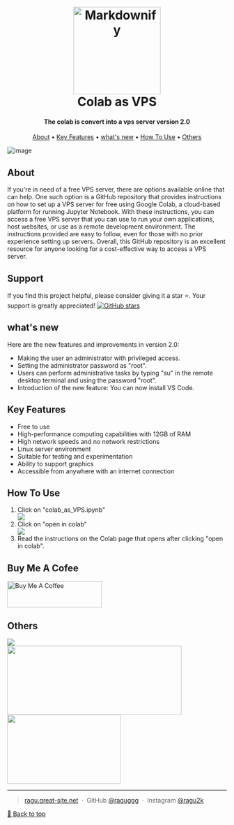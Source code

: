 
<h1 align="center">
  <br>
  <a href="https://colab.research.google.com/"><img src="https://camo.githubusercontent.com/0b93f22ac70b7983e9915edf30ddc1a15713b2c310a214c2996dff49b410b949/68747470733a2f2f63646e2e646973636f72646170702e636f6d2f6174746163686d656e74732f3236373335363138303036343530313736302f3738313937313935303438363239303433322f476f6f676c655f436f6c61626f7261746f72792e737667" alt="Markdownify" width="200"></a>
  <br>
 Colab as VPS
  <br>
</h1>

<h4 align="center">The colab is convert into a vps server version 2.0</h4>



<p align="center">
  <a href="#about">About</a> •
  <a href="#key-features">Key Features</a> •
  <a href="#whats-new">what's new</a> •
  <a href="#how-to-use">How To Use</a>  •
  <a href="#others">Others</a>  
</p>

![image](https://user-images.githubusercontent.com/88898517/227769657-9d1f8ba5-f951-4d17-b36b-dabc45b324c7.png)

## About
If you're in need of a free VPS server, there are options available online that can help. One such option is a GitHub repository that provides instructions on how to set up a VPS server for free using Google Colab, a cloud-based platform for running Jupyter Notebook. With these instructions, you can access a free VPS server that you can use to run your own applications, host websites, or use as a remote development environment. The instructions provided are easy to follow, even for those with no prior experience setting up servers. Overall, this GitHub repository is an excellent resource for anyone looking for a cost-effective way to access a VPS server.

## Support
If you find this project helpful, please consider giving it a star ⭐️. Your support is greatly appreciated!
[![GitHub stars](https://img.shields.io/github/stars/raguggg/colab-as-Vps.svg)](https://github.com/raguggg/colab-as-Vps/stargazers)

## what's new
  <p>
    Here are the new features and improvements in version 2.0:
  </p>
  <ul>
    <li>Making the user an administrator with privileged access.</li>
    <li>Setting the administrator password as "root".</li>
    <li>Users can perform administrative tasks by typing "su" in the remote desktop terminal and using the password "root".</li>
    <li>Introduction of the new feature: You can now install VS Code.</li>
  </ul>

  
## Key Features

* Free to use
* High-performance computing capabilities with 12GB of RAM
* High network speeds and no network restrictions
* Linux server environment
* Suitable for testing and experimentation
* Ability to support graphics
* Accessible from anywhere with an internet connection
## How To Use
<ol>
<li>Click on "colab_as_VPS.ipynb"</li><img src="https://user-images.githubusercontent.com/88898517/226335716-be321338-9fb4-4cac-89d9-5aa42fd86750.png">
<li>Click on "open in colab"</li><img src="https://user-images.githubusercontent.com/88898517/226336718-78902e3b-c4b6-4699-943a-9a023ff9e5bd.png">
<li>Read the instructions on the Colab page that opens after clicking "open in colab".</li>
</ol>

## Buy Me A Cofee
<a href="https://www.buymeacoffee.com/ragu2k" target="_blank"><img src="https://cdn.buymeacoffee.com/buttons/v2/default-blue.png" alt="Buy Me A Coffee" style="height: 60px !important;width: 217px !important;" ></a>

## Others
<div>
  <a href="https://github.com/raguggg/quillbot-premium-for-free">
    <img align="center" src="https://github-readme-stats.vercel.app/api/pin/?username=raguggg&theme=highcontrast&repo=quillbot-premium-for-free" />
  </a>
</div>
<div>
  <span><img align="center" width="400px" height="158px" src="https://github-readme-stats.vercel.app/api?username=raguggg&theme=highcontrast&show_icons=true" /></span>
  <span><img align="center" width="260px" height="158px" src="https://github-readme-stats.vercel.app/api/top-langs/?username=raguggg&theme=highcontrast&layout=compact&langs_count=10" /></span>
</div>



---

> [ragu.great-site.net](http://ragu.great-site.net/) &nbsp;&middot;&nbsp;
> GitHub [@raguggg](https://github.com/raguggg) &nbsp;&middot;&nbsp;
> Instagram [@ragu2k](https://www.instagram.com/ragu2k/)

[🔼 Back to top](#-------colab-as-vps--)
 
